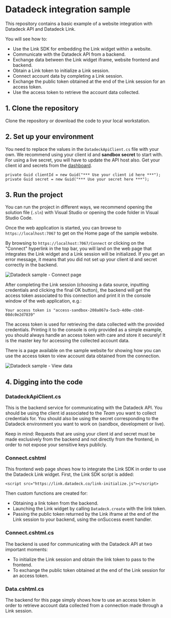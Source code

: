 ﻿# Datadeck integration sample
This repository contains a basic example of a website integration with Datadeck API and Datadeck Link.

You will see how to:
* Use the Link SDK for embedding the Link widget within a website.
* Communicate with the Datadeck API from a backend.
* Exchange data between the Link widget iframe, website frontend and backend.
* Obtain a Link token to initialize a Link session.
* Connect account data by completing a Link session.
* Exchange the public token obtained at the end of the Link session for an access token.
* Use the access token to retrieve the account data collected.

## 1. Clone the repository
Clone the repository or download the code to your local workstation.

## 2. Set up your environment
You need to replace the values in the `DatadeckApiClient.cs` file with your own. We recommend using  your client id and **sandbox secret** to start with. For using a live secret, you will have to update the API host also. Get your client id and secrets from the [dashboard](https://app.datadeck.co/api-keys).

    private Guid clientId = new Guid("*** Use your client id here ***");
    private Guid secret = new Guid("*** Use your secret here ***");

## 3. Run the project
You can run the project in different ways, we recommend opening the solution file (`.sln`) with Visual Studio or opening the code folder in Visual Studio Code.

Once the web application is started, you can browse to `https://localhost:7067` to get on the Home page of the sample website.

By browsing to `https://localhost:7067/Connect` or clicking on the "Connect" hyperlink in the top bar, you will land on the web page that integrates the Link widget and a Link session will be initialized. If you get an error message, it means that you did not set up your client id and secret correctly in the backend.

![Datadeck sample - Connect page](https://images.cdn.datadeck.co/samples/dotnet/connect.png)

After completing the Link session (choosing a data source, inputting credentials and clicking the final OK button), the backend will get the access token associated to this connection and print it in the console window of the web application, e.g.:

    Your access token is "access-sandbox-208a867a-5acb-4d0e-cbb8-08dc0e2d7839"

The access token is used for retrieving the data collected with the provided credentials. Printing it to the console is only provided as a simple example, you should always handle an access token with care and store it securely! It is the master key for accessing the collected account data.

There is a page available on the sample website for showing how you can use the access token to view account data obtained from the connection.

![Datadeck sample - View data](https://images.cdn.datadeck.co/samples/dotnet/data.png)

## 4. Digging into the code

### DatadeckApiClient.cs
This is the backend service for communicating with the Datadeck API. You should be using the client id associated to the *Team* you want to collect credentials for. You should also be using the secret corresponding to the Datadeck environment you want to work on (sandbox, development or live).

Keep in mind: Requests that are using your client id and secret must be made exclusively from the backend and not directly from the frontend, in order to not expose your sensitive keys publicly.

### Connect.cshtml
This frontend web page shows how to integrate the Link SDK in order to use the Datadeck Link widget. First, the Link SDK script is added:

    <script src="https://link.datadeck.co/link-initialize.js"></script>
    
Then custom functions are created for:
* Obtaining a link token from the backend.
* Launching the Link widget by calling `Datadeck.create` with the link token.
* Passing the public token returned by the Link iframe at the end of the Link session to your backend, using the onSuccess event handler.

### Connect.cshtml.cs

The backend is used for communicating with the Datadeck API at two important moments:
* To initialize the Link session and obtain the link token to pass to the frontend.
* To exchange the public token obtained at the end of the Link session for an access token.

### Data.cshtml.cs

The backend for this page simply shows how to use an access token in order to retrieve account data collected from a connection made through a Link session.